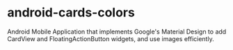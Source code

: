 # android-cards-colors
Android Mobile Application that implements Google's Material Design to add CardView and FloatingActionButton widgets, and use images efficiently.
